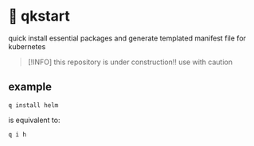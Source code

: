 # :rocket: qkstart
quick install essential packages and generate templated manifest file for kubernetes

> [!INFO]
> this repository is under construction!!
> use with caution

## example
```
q install helm
```

is equivalent to:
```
q i h
```
